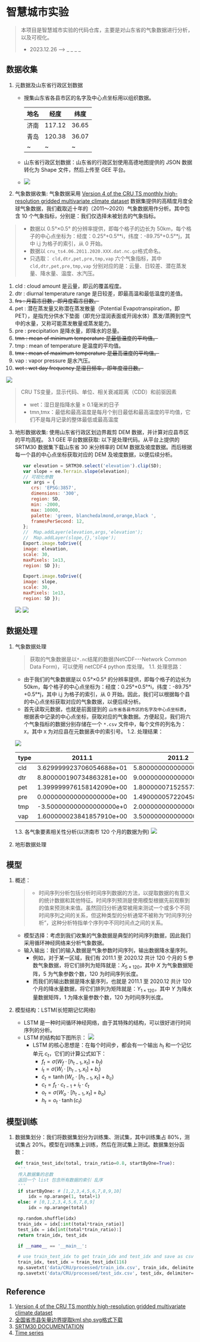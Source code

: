 # 智慧城市实验
> 本项目是智慧城市实验的代码仓库，主要是对山东省的气象数据进行分析，以及可视化。
> - 2023.12.26 --> _ _ _ _
## 数据收集
1. 元数据及山东省行政区划数据
   - 搜集山东省各县市区的名字及中心点坐标用以组织数据。

      |地名|经度|纬度|
      |---|---|---|
      |济南|117.12|36.65|
      |青岛|120.38|36.07|
      |~|~|~|

   - 山东省行政区划数据：山东省的行政区划使用高德地图提供的 JSON 数据转化为 Shape 文件，然后上传至 GEE 平台。
  
   - ![](imgs/山东行政区划.jpg)
2. 气象数据收集: 气象数据采用 [Version 4 of the CRU TS monthly high-resolution gridded multivariate climate dataset](https://www.nature.com/articles/s41597-020-0453-3) 数据集提供的高精度月度全球气象数据，我们截取近十年的（2011～2020）气象数据用作分析。其中包含 10 个气象指标，分别是：我们仅选择未被划去的气象指标。
> - 数据以 0.5°×0.5° 的分辨率提供，即每个格子的边长为 50km，每个格子的中心点坐标为：经度：0.25°+0.5°*i，纬度：-89.75°+0.5°*j，其中 i,j 为格子的索引，从 0 开始。
> - 数据以 `cru_ts4.06.2011.2020.XXX.dat.nc.gz`格式命名。
> - 只选取： `cld,dtr,pet,pre,tmp,vap` 六个气象指标，其中 `cld,dtr,pet,pre,tmp,vap` 分别对应的是：云量、日较差、潜在蒸发量、降水量、温度、水汽压。

   1. cld : cloud amount 是云量，即云的覆盖程度。
   2. dtr : diurnal temperature range 是日较差，即最高温和最低温度的差值。
   3. ~~frs : 月霜冻日数，即月度霜冻日数。~~
   4. pet : 潜在蒸发量又称潜在蒸发散量（Potential Evapotranspiration，即PET），是指充分供水下垫面（即充分湿润表面或开阔水体）蒸发/蒸腾到空气中的水量，又称可能蒸发散量或蒸发能力。
   5. pre : precipitation 是降水量，即降水的总量。
   6. ~~tmn : mean of minimum temperature 是最低温度的平均值。~~
   7. tmp : mean of temperature 是温度的平均值。
   8. ~~tmx : mean of maximum temperature 是最高温度的平均值。~~
   9.  vap : vapor pressure 是水汽压。
   10. ~~wet : wet day frequency 是湿日频率，即年度湿日数。~~

   ![](imgs/CRU.png)
   > CRU TS变量，显示代码、单位、相关衰减距离（CDD）和前驱因素
   > - wet：湿日是指降水量 ≥ 0.1毫米的日子
   > - tmn,tmx：最低和最高温度是每月个别日最低和最高温度的平均值，它们不是每月记录的整体最低或最高温度

3. 地形数据收集: 使用山东省行政区划边界裁剪 DEM 数据，并计算对应县市区的平均高程。
   3.1 GEE 平台数据获取: 以下是处理代码。从平台上提供的 SRTM30 数据集下载山东省 30 米分辨率的 DEM 数据及坡度数据。而后根据每一个县的中心点坐标获取对应的 DEM 及坡度数据，以便后续分析。
   ```js
      var elevation = SRTM30.select('elevation').clip(SD);
      var slope = ee.Terrain.slope(elevation);
      // 可视化参数
      var args = {
         crs: 'EPSG:3857',
         dimensions: '300',
         region: SD,
         min: -2000,
         max: 10000,
         palette: 'green, blanchedalmond,orange,black ',
         framesPerSecond: 12,
      };
      //  Map.addLayer(elevation,args,'elevation');
      //  Map.addLayer(slope,{},'slope');
      Export.image.toDrive({
      image: elevation,   
      scale: 30, 
      maxPixels: 1e13,
      region: SD });

      Export.image.toDrive({
      image: slope,
      scale: 30,
      maxPixels: 1e13,
      region: SD });
   ```
   ![](imgs/DEM.jpg)
   ![](imgs/slope.jpg)

## 数据处理
1. 气象数据处理
   > 获取的气象数据是以`*.nc`结尾的数据(NetCDF---Network Common Data Form)，可以使用 netCDF4 python 库处理。
   1.1. 处理思路：
      - 由于我们的气象数据是以 0.5°×0.5° 的分辨率提供，即每个格子的边长为 50km，每个格子的中心点坐标为：经度：0.25°+0.5°*i，纬度：-89.75°+0.5°*j，其中 i,j 为格子的索引，从 0 开始。因此，我们可以根据每个县的中心点坐标获取对应的气象数据，以便后续分析。
      - 首先读取元数据，也就是前面提到的 `山东省各县市区的名字及中心点坐标表`，根据表中记录的中心点坐标，获取对应的气象数据。方便起见，我们将六个气象指标的数据分别存储在一个 `*.csv` 文件中，每个文件的列名为：`X`，其中 `X` 为对应县在元数据表中的索引号。
   1.2. 处理结果：

      ![](imgs/处理后数据.jpg)

      |type|2011.1|2011.2|...|2020.12|
      |---|---|---|---|---|
      |cld|3.629999923706054688e+01|5.800000000000000000e+01|...|~|
      |dtr|8.800000190734863281e+00|9.000000000000000000e+00|...|~|
      |pet|1.399999976158142090e+00|1.800000071525573730e+00|...|~|
      |pre|0.000000000000000000e+00|1.490000057220458984e+01|...|~|
      |tmp|-3.500000000000000000e+0|2.000000000000000000e+0|...|~|
      |vap|1.600000023841857910e+00|3.500000000000000000e+00|...|~|

   1.3. 各气象要素相关性分析(以济南市 120 个月的数据为例)
   ![](imgs/heatmap.png)
2. 地形数据处理

## 模型
1. 概述：
   > - 时间序列分析包括分析时间序列数据的方法，以提取数据的有意义的统计数据和其他特征。时间序列预测是使用模型根据先前观察到的值来预测未来值。虽然回归分析通常被用来测试一个或多个不同时间序列之间的关系，但这种类型的分析通常不被称为“时间序列分析”，这种分析特指单个序列中不同时间点之间的关系。

   - 模型选择：考虑到我们收集的气象数据是典型的时间序列数据，因此我们采用循环神经网络来分析气象数据。
   - 输入输出：我们的输入数据是气象参数时间序列，输出数据降水量序列。
     - 例如，对于某一区域，我们有 2011.1 至 2020.12 共计 120 个月的 5 参数气象数据，将它们排列为矩阵就是：$X_{5\times 120}$，其中 $X$ 为气象数据矩阵，5 为气象参数个数，120 为时间序列长度。
     - 而我们的输出数据是降水量序列，也就是 2011.1 至 2020.12 共计 120 个月的降水量数据，将它们排列为矩阵就是：$Y_{1\times 120}$，其中 $Y$ 为降水量数据矩阵，1 为降水量参数个数，120 为时间序列长度。

2. 模型结构：LSTM(长短期记忆网络)
   - LSTM 是一种时间循环神经网络，由于其特殊的结构，可以很好进行时间序列的分析。
   - LSTM 的结构如下图所示：
      ![](imgs/LSTM.png)
      - LSTM 的核心思想是：在每个时间步，都会有一个输出 $h_t$ 和一个记忆单元 $c_t$，它们的计算公式如下：
         - $f_t=\sigma(W_f\cdot[h_{t-1},x_t]+b_f)$
         - $i_t=\sigma(W_i\cdot[h_{t-1},x_t]+b_i)$
         - $\tilde{c}_t=\tanh(W_c\cdot[h_{t-1},x_t]+b_c)$
         - $c_t=f_t\cdot c_{t-1}+i_t\cdot\tilde{c}_t$
         - $o_t=\sigma(W_o\cdot[h_{t-1},x_t]+b_o)$
         - $h_t=o_t\cdot\tanh(c_t)$

## 模型训练
1. 数据集划分：我们将数据集划分为训练集、测试集，其中训练集占 80%，测试集占 20%。模型在训练集上训练，然后在测试集上测试。数据集划分函数：
   ```python
   def train_test_idx(total, train_ratio=0.8, startByOne=True):
    '''
    传入数据集的总数
    返回一个 list 包含所有数据的索引 乱序
    '''
    if startByOne: # [1,2,3,4,5,6,7,8,9,10]
        idx = np.arange(1, total+1)
    else: # [0,1,2,3,4,5,6,7,8,9]
        idx = np.arange(total)

    np.random.shuffle(idx)
    train_idx = idx[:int(total*train_ratio)]
    test_idx = idx[int(total*train_ratio):]
    return train_idx, test_idx

    if __name__ == '__main__':

    # use train_test_idx to get train_idx and test_idx and save as csv
    train_idx, test_idx = train_test_idx(116)
    np.savetxt('data/CRU/processed/train_idx.csv', train_idx, delimiter=',', fmt='%d')
    np.savetxt('data/CRU/processed/test_idx.csv', test_idx, delimiter=',', fmt='%d')
   ```

## Reference
1. [Version 4 of the CRU TS monthly high-resolution gridded multivariate climate dataset](https://www.nature.com/articles/s41597-020-0453-3)
2. [全国省市县矢量边界提取kml,shp,svg格式下载](https://dx3377.com/map/bound)
3. [SRTM30 DOCUMENTATION](https://icesat.gsfc.nasa.gov/icesat/tools/SRTM30_Documentation.html)
4. [Time series](https://en.wikipedia.org/wiki/Time_series)




